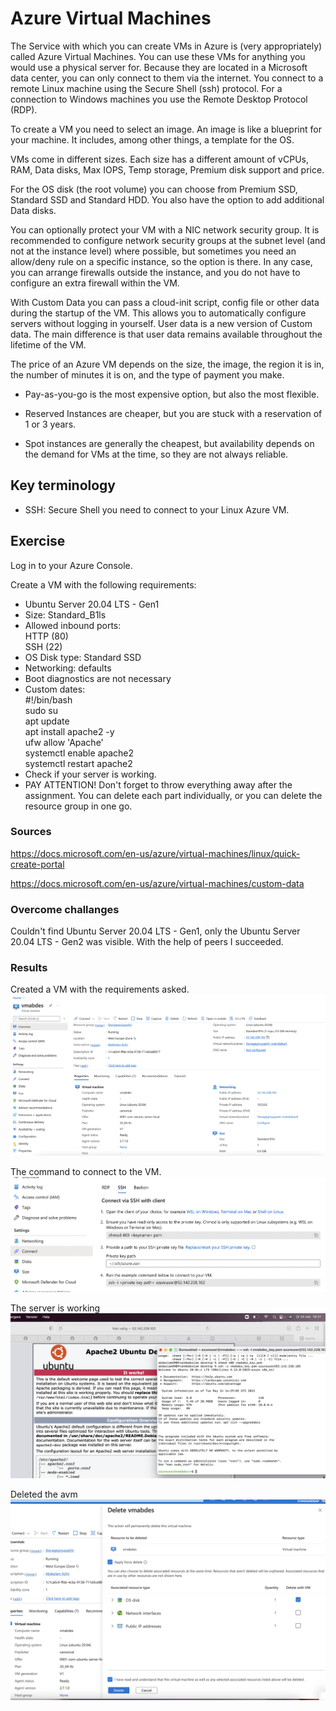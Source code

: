 # Azure Virtual Machines

The Service with which you can create VMs in Azure is (very appropriately) called Azure Virtual Machines. You can use these VMs for anything you would use a physical server for. Because they are located in a Microsoft data center, you can only connect to them via the internet. You connect to a remote Linux machine using the Secure Shell (ssh) protocol. For a connection to Windows machines you use the Remote Desktop Protocol (RDP).

To create a VM you need to select an image. An image is like a blueprint for your machine. It includes, among other things, a template for the OS.

VMs come in different sizes. Each size has a different amount of vCPUs, RAM, Data disks, Max IOPS, Temp storage, Premium disk support and price.

For the OS disk (the root volume) you can choose from Premium SSD, Standard SSD and Standard HDD. You also have the option to add additional Data disks.

You can optionally protect your VM with a NIC network security group. It is recommended to configure network security groups at the subnet level (and not at the instance level) where possible, but sometimes you need an allow/deny rule on a specific instance, so the option is there. In any case, you can arrange firewalls outside the instance, and you do not have to configure an extra firewall within the VM.

With Custom Data you can pass a cloud-init script, config file or other data during the startup of the VM. This allows you to automatically configure servers without logging in yourself.
User data is a new version of Custom data. The main difference is that user data remains available throughout the lifetime of the VM.


The price of an Azure VM depends on the size, the image, the region it is in, the number of minutes it is on, and the type of payment you make.

- Pay-as-you-go is the most expensive option, but also the most flexible.

- Reserved Instances are cheaper, but you are stuck with a reservation of 1 or 3 years.

- Spot instances are generally the cheapest, but availability depends on the demand for VMs at the time, so they are not always reliable.

## Key terminology

- SSH: Secure Shell you need to connect to your Linux Azure VM.


## Exercise

Log in to your Azure Console.

Create a VM with the following 
requirements:

- Ubuntu Server 20.04 LTS - Gen1
- Size: Standard_B1ls
- Allowed inbound ports:   
HTTP (80)   
SSH (22)
- OS Disk type: Standard SSD
- Networking: defaults
- Boot diagnostics are not necessary
- Custom dates:  
#!/bin/bash   
sudo su      
apt update    
apt install apache2 -y    
ufw allow 'Apache'    
systemctl enable apache2    
systemctl restart apache2 
- Check if your server is working.
- PAY ATTENTION! Don't forget to throw everything away after the assignment. You can delete each part individually, or you can delete the resource group in one go.

### Sources

https://docs.microsoft.com/en-us/azure/virtual-machines/linux/quick-create-portal

https://docs.microsoft.com/en-us/azure/virtual-machines/custom-data


### Overcome challanges

Couldn't find Ubuntu Server 20.04 LTS - Gen1, only the Ubuntu Server 20.04 LTS - Gen2 was visible. With the help of peers I succeeded.

### Results

Created a VM with the requirements asked.
![screenshot](../00_includes/azureweek1/az61.png)

The command to connect to the VM.
![screenshot](../00_includes/azureweek1/az62.png)

The server is working
![screenshot](../00_includes/azureweek1/az64.png)

Deleted the avm
![screenshot](../00_includes/azureweek1/az65.png)
